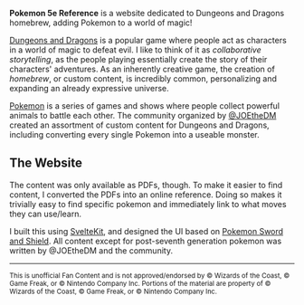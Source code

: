 **Pokemon 5e Reference** is a website dedicated to Dungeons and Dragons homebrew, adding Pokemon to a world of magic!

[Dungeons and Dragons](https://dnd.wizards.com/) is a popular game where people act as characters in a world of magic to defeat evil. I like to think of it as _collaborative storytelling_, as the people playing essentially create the story of their characters' adventures. As an inherently creative game, the creation of <dfn>homebrew</dfn>, or custom content, is incredibly common, personalizing and expanding an already expressive universe.

[Pokemon](https://www.pokemon.com/us/) is a series of games and shows where people collect powerful animals to battle each other. The community organized by [@JOEtheDM](https://twitter.com/JOEtheDM) created an assortment of custom content for Dungeons and Dragons, including converting every single Pokemon into a useable monster.

## The Website

The content was only available as PDFs, though. To make it easier to find content, I converted the PDFs into an online reference. Doing so makes it trivially easy to find specific pokemon and immediately link to what moves they can use/learn.

I built this using [SvelteKit](https://kit.svelte.dev/), and designed the UI based on [Pokemon Sword and Shield](https://swordshield.pokemon.com/en-us/). All content except for post-seventh generation pokemon was written by @JOEtheDM and the community.

----------

<small>This is unofficial Fan Content and is not approved/endorsed by © Wizards of the Coast, © Game Freak, or © Nintendo Company Inc. Portions of the material are property of © Wizards of the Coast, © Game Freak, or © Nintendo Company Inc.</small>
